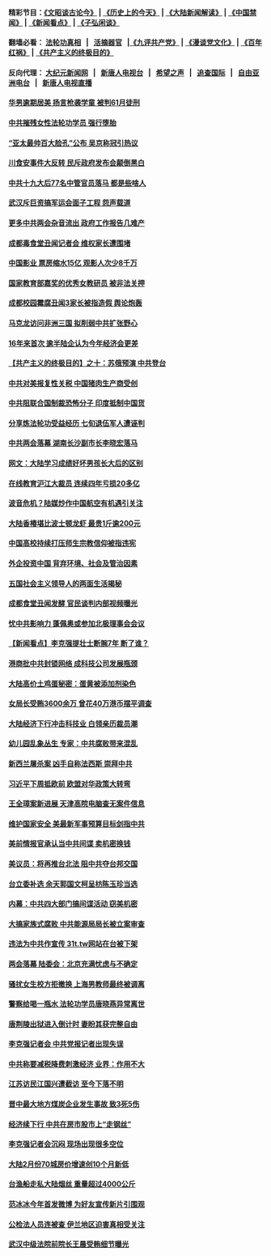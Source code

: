 #### 精彩节目：[《文昭谈古论今》](http://134.209.198.168/wenzhao) | [《历史上的今天》](http://134.209.198.168/today-in-history) | [《大陆新闻解读》](http://134.209.198.168/ntdtv-comedy) | [《中国禁闻》](http://134.209.198.168/ntdtv-news) | [《新闻看点》](http://134.209.198.168/news-insight) | [《子弘闲谈》](http://134.209.198.168/zihongxiantan/) 

 #### 翻墙必看： [法轮功真相](http://134.209.198.168:10000/videos/truth.html) &nbsp;&nbsp;|&nbsp;&nbsp; [活摘器官](http://134.209.198.168:10000/videos/res/Organs/) &nbsp;&nbsp;|[《九评共产党》](http://134.209.198.168:10000/videos/jiuping) | [《漫谈党文化》](http://134.209.198.168:10000/videos/mtdwh) | [《百年红祸》](http://134.209.198.168:10000/videos/bnhh) | [《共产主义的终极目的》](http://134.209.198.168:10000/videos/res/zjmd) 

 #### 反向代理： [大纪元新闻网](http://134.209.198.168:10080/) &nbsp;&nbsp;|&nbsp;&nbsp; [新唐人电视台](http://134.209.198.168:8000/) &nbsp;&nbsp;|&nbsp;&nbsp; [希望之声](http://134.209.198.168:8200/) &nbsp;&nbsp;|&nbsp;&nbsp; [追查国际](http://134.209.198.168:10010/) &nbsp;&nbsp;|&nbsp;&nbsp; [自由亚洲电台](http://134.209.198.168:9800/) &nbsp;&nbsp;|&nbsp;&nbsp; [新唐人电视直播](http://134.209.198.168/) 

#### [华男逾期居美 扬言枪袭学童 被判61月徒刑](../pages/nsc413/n11120103.md?t=03180036) 

#### [中共摧残女性法轮功学员 强行堕胎](../pages/nsc413/n11116154.md?t=03180036) 

#### [“亚太最帅百大脸孔”公布 吴京称冠引热议](../pages/nsc413/n11120232.md?t=03180036) 

#### [川食安事件大反转 民斥政府发布会颠倒黑白](../pages/nsc413/n11120303.md?t=03180036) 

#### [中共十九大后77名中管官员落马 都是些啥人](../pages/nsc413/n11120084.md?t=03180036) 

#### [武汉斥巨资搞军运会面子工程 怨声载道](../pages/nsc413/n11119896.md?t=03180036) 

#### [更多中共两会杂音流出 政府工作报告几难产](../pages/nsc413/n11120003.md?t=03180036) 

#### [成都毒食堂丑闻记者会 维权家长遭围堵](../pages/nsc413/n11120040.md?t=03180036) 

#### [中国影业 票房缩水15亿 观影人次少8千万](../pages/nsc413/n11119842.md?t=03180036) 

#### [国家教育部嘉奖的优秀女教研员 被非法关押](../pages/nsc413/n11118170.md?t=03180036) 


#### [成都校园霉腐丑闻3家长被指造假 舆论炮轰](../pages/nsc413/n11119388.md?t=03180036) 

#### [马克龙访问非洲三国 拟削弱中共扩张野心](../pages/nsc413/n11118639.md?t=03180036) 

#### [16年来首次 逾半陆企认为今年经济会更差](../pages/nsc413/n11119315.md?t=03180036) 

#### [【共产主义的终极目的】之十：苏俄预演 中共登台](../pages/nsc413/n11118424.md?t=03180036) 

#### [中共对美报复性关税 中国猪肉生产商受创](../pages/nsc413/n11118982.md?t=03180036) 

#### [中共阻联合国制裁恐怖分子 印度抵制中国货](../pages/nsc413/n11119453.md?t=03180036) 

#### [分享炼法轮功受益经历 七旬退伍军人遭诬判](../pages/nsc413/n11118419.md?t=03180036) 

#### [中共两会落幕 湖南长沙副市长李晓宏落马](../pages/nsc413/n11119277.md?t=03180036) 

#### [网文：大陆学习成绩好坏男孩长大后的区别](../pages/nsc413/n11119173.md?t=03180036) 

#### [在线教育沪江大裁员 连续四年亏损20多亿](../pages/nsc413/n11118808.md?t=03180036) 

#### [波音危机？陆媒炒作中国航空有机遇引关注](../pages/nsc413/n11118507.md?t=03180036) 

#### [大陆香椿堪比波士顿龙虾 最贵1斤逾200元](../pages/nsc413/n11118568.md?t=03180036) 

#### [中国高校持续打压师生宗教信仰被指违宪](../pages/nsc413/n11118576.md?t=03180036) 

#### [外企投资中国 背弃环境、社会及管治因素](../pages/nsc413/n11118567.md?t=03180036) 

#### [五国社会主义领导人的两面生活揭秘](../pages/nsc413/n11117207.md?t=03180036) 

#### [成都食堂丑闻发酵 官民谈判内部视频曝光](../pages/nsc413/n11118521.md?t=03180036) 

#### [忧中共影响力 蓬佩奥或参加北极理事会会议](../pages/nsc413/n11118513.md?t=03180036) 

#### [【新闻看点】李克强提壮士断腕7年 断了谁？](../pages/nsc413/n11118349.md?t=03180036) 

#### [港商批中共封锁网络 成科技公司发展瓶颈](../pages/nsc413/n11118359.md?t=03180036) 

#### [大陆高价土鸡蛋秘密：蛋黄被添加剂染色](../pages/nsc413/n11118538.md?t=03180036) 

#### [女局长受贿3600余万 曾花40万港币摆平调查](../pages/nsc413/n11118505.md?t=03180036) 

#### [大陆经济下行冲击科技业 白领亲历裁员潮](../pages/nsc413/n11118308.md?t=03180036) 

#### [幼儿园乱象丛生 专家：中共腐败带来混乱](../pages/nsc413/n11118329.md?t=03180036) 

#### [新西兰屠杀案 凶手自称法西斯 崇拜中共](../pages/nsc413/n11118150.md?t=03180036) 

#### [习近平下周抵欧前 欧盟对华政策大转弯](../pages/nsc413/n11118309.md?t=03180036) 

#### [王全璋案新进展 天津高院电脑查无案件信息](../pages/nsc413/n11118135.md?t=03180036) 

#### [维护国家安全 美最新军事预算目标剑指中共](../pages/nsc413/n11118290.md?t=03180036) 

#### [美前情报官承认当中共间谍 卖机密换钱](../pages/nsc413/n11118166.md?t=03180036) 

#### [美议员：将再推台北法 阻中共夺台邦交国](../pages/nsc413/n11118238.md?t=03180036) 


#### [台立委补选 余天郭国文柯呈枋陈玉珍当选](../pages/nsc413/n11118085.md?t=03180036) 

#### [内幕：中共四大部门搞间谍活动 窃美机密](../pages/nsc413/n11117320.md?t=03180036) 

#### [大搞家族式腐败 中共能源局局长被立案审查](../pages/nsc413/n11118049.md?t=03180036) 

#### [违法为中共作宣传 31t.tw网站在台被下架](../pages/nsc413/n11117974.md?t=03180036) 

#### [两会落幕 陆委会：北京充满忧虑与不确定](../pages/nsc413/n11118000.md?t=03180036) 

#### [骚扰女生校方拒撤换 上海男教师最终被调离](../pages/nsc413/n11117838.md?t=03180036) 

#### [警察给喝一瓶水 法轮功学员唐晓燕异常离世](../pages/nsc413/n11115624.md?t=03180036) 

#### [唐荆陵出狱进入倒计时 妻盼其获完整自由](../pages/nsc413/n11115705.md?t=03180036) 

#### [李克强记者会 中共党报记者出现失误](../pages/nsc413/n11117742.md?t=03180036) 

#### [中共称要减税降费刺激经济 业界：作用不大](../pages/nsc413/n11117605.md?t=03180036) 

#### [江苏访民江国兴遭截访 至今下落不明](../pages/nsc413/n11117710.md?t=03180036) 

#### [晋中最大地方煤炭企业发生事故 致3死5伤](../pages/nsc413/n11117730.md?t=03180036) 

#### [经济续下行 中共在房市股市上“走钢丝”](../pages/nsc413/n11117205.md?t=03180036) 

#### [李克强记者会沉闷 现场出现很多空位](../pages/nsc413/n11117490.md?t=03180036) 

#### [大陆2月份70城房价增速创10个月新低](../pages/nsc413/n11117276.md?t=03180036) 

#### [台渔船走私大陆烟丝 重量超过4000公斤](../pages/nsc413/n11117455.md?t=03180036) 

#### [范冰冰今年首发微博 为好友宣传新片引围观](../pages/nsc413/n11117033.md?t=03180036) 

#### [公检法人员连被查 伊兰地区迫害真相受关注](../pages/nsc413/n11117345.md?t=03180036) 

#### [武汉中级法院前院长王晨受贿细节曝光](../pages/nsc413/n11116865.md?t=03180036) 

